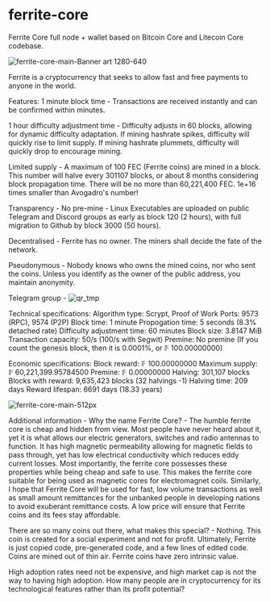# ferrite-core
Ferrite Core full node + wallet based on Bitcoin Core and Litecoin Core codebase.

![ferrite-core-main-Banner art 1280-640](https://user-images.githubusercontent.com/101822992/204157973-5025ca19-d12b-4656-9b7a-2f3956b34c9f.png)

Ferrite is a cryptocurrency that seeks to allow fast and free payments to anyone in the world.

Features:
1 minute block time - 
Transactions are received instantly and can be confirmed within minutes.

1 hour difficulty adjustment time - 
Difficulty adjusts in 60 blocks, allowing for dynamic difficulty adaptation.
If mining hashrate spikes, difficulty will quickly rise to limit supply.
If mining hashrate plummets, difficulty will quickly drop to encourage mining.

Limited supply - 
A maximum of 100 FEC (Ferrite coins) are mined in a block. 
This number will halve every 301107 blocks, or about 8 months considering block propagation time.
There will be no more than 60,221,400 FEC. 1e+16 times smaller than Avogadro's number!

Transparency - 
No pre-mine - Linux Executables are uploaded on public Telegram and Discord groups as early as block 120 (2 hours), with full migration to Github by block 3000 (50 hours).

Decentralised - 
Ferrite has no owner. The miners shall decide the fate of the network.

Pseudonymous -
Nobody knows who owns the mined coins, nor who sent the coins. Unless you identify as the owner of the public address, you maintain anonymity.

Telegram group - ![qr_tmp](https://user-images.githubusercontent.com/101822992/204224387-c7f34c71-45b2-49b8-a00d-1fc48191280a.jpg)

Technical specifications:
Algorithm type: Scrypt, Proof of Work
Ports: 9573 (RPC), 9574 (P2P)
Block time: 1 minute
Propogation time: 5 seconds (8.3% detached rate)
Difficulty adjustment time: 60 minutes
Block size: 3.8147 MiB
Transaction capacity: 50/s (100/s with Segwit)
Premine: No premine (If you count the genesis block, then it is 0.0001%, or 𝔽 100.00000000)

Economic specifications:
Block reward: 𝔽 100.00000000
Maximum supply: 𝔽 60,221,399.95784500
Premine: 𝔽 0.00000000
Halving: 301,107 blocks
Blocks with reward: 9,635,423 blocks (32 halvings -1)
Halving time: 209 days
Reward lifespan: 6691 days (18.33 years)


![ferrite-core-main-512px](https://user-images.githubusercontent.com/101822992/204157969-c910673a-44a3-42a8-be9c-957907c05b39.png)

Additional information - 
Why the name Ferrite Core? - The humble ferrite core is cheap and hidden from view. Most people have never heard about it, yet it is what allows our electric generators, switches and radio antennas to function. It has high magnetic permeability allowing for magnetic fields to pass through, yet has low electrical conductivity which reduces eddy current losses. Most importantly, the ferrite core possesses these properties while being cheap and safe to use. This makes the ferrite core suitable for being used as magnetic cores for electromagnet coils. 
Similarly, I hope that Ferrite Core will be used for fast, low volume transactions as well as small amount remittances for the unbanked people in developing nations to avoid exuberant remittance costs. A low price will ensure that Ferrite coins and its fees stay affordable.

There are so many coins out there, what makes this special? - Nothing. This coin is created for a social experiment and not for profit. Ultimately, Ferrite is just copied code, pre-generated code, and a few lines of edited code. Coins are mined out of thin air. Ferrite coins have zero intrinsic value.

High adoption rates need not be expensive, and high market cap is not the way to having high adoption.
How many people are in cryptocurrency for its technological features rather than its profit potential?
